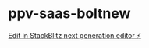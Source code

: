 # ppv-saas-boltnew

[Edit in StackBlitz next generation editor ⚡️](https://stackblitz.com/~/github.com/Stonoring/ppv-saas-boltnew)